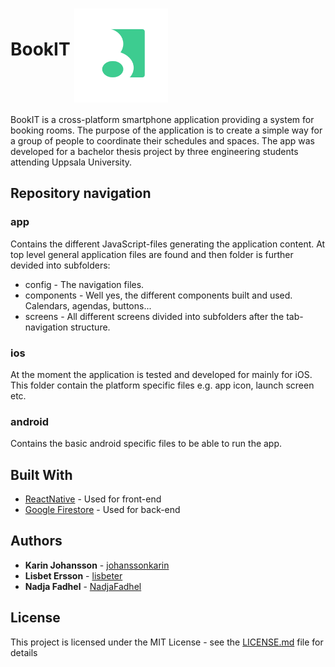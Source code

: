 # BookIT <img src="https://github.com/johanssonkarin/BookIT/blob/master/app/images/icon.png" width="150" height="150" align="middle" />

BookIT is a cross-platform smartphone application providing a system for booking rooms. The purpose of the application is to create a simple way for a group of people to coordinate their schedules and spaces. The app was developed for a bachelor thesis project by three engineering students attending Uppsala University. 

## Repository navigation

### app
Contains the different JavaScript-files generating the application content. At top level general application files are found and then folder is further devided into subfolders:

* config - The navigation files.
* components - Well yes, the different components built and used. Calendars, agendas, buttons...
* screens - All different screens divided into subfolders after the tab-navigation structure. 

### ios
At the moment the application is tested and developed for mainly for iOS. This folder contain the platform specific files e.g. app icon, launch screen etc.  


### android
Contains the basic android specific files to be able to run the app.  


## Built With

* [ReactNative](http://www.reactnative.com/) - Used for front-end
* [Google Firestore](https://firebase.google.com/products/firestore/) - Used for back-end


## Authors

* **Karin Johansson** - [johanssonkarin](https://github.com/johanssonkarin)
* **Lisbet Ersson** - [lisbeter](https://github.com/lisbeter)
* **Nadja Fadhel** - [NadjaFadhel](https://github.com/NadjaFadhel)

## License

This project is licensed under the MIT License - see the [LICENSE.md](LICENSE.md) file for details
